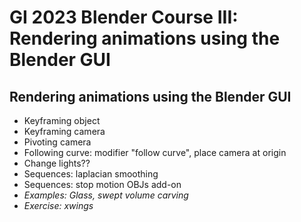# GI 2023 Blender Course III: Rendering animations using the Blender GUI


## Rendering animations using the Blender GUI

- Keyframing object
- Keyframing camera
- Pivoting camera
- Following curve: modifier "follow curve", place camera at origin
- Change lights??
- Sequences: laplacian smoothing
- Sequences: stop motion OBJs add-on
- *Examples: Glass, swept volume carving*
- *Exercise: xwings*

<!-- ### Scripting using Derek Liu's BlenderToolbox

- Introduction: showing scripting screen in GUI
- Blender toolbox, clone
- First steps: imports and initialize scene, saving file
- Render with command line
- Read mesh
- Choosing rotations
- Camera
- Render
- Lights: ambient, sun, three point
- Set positions of everything together
- Material: color, singlecolor material
- Plastic
- Transparent
- Metal
- Glass
- Honey
- Scalar data
- Final render
- Functions, render_utility
- *Exercise: slices* -->
